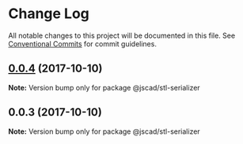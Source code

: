 # Change Log

All notable changes to this project will be documented in this file.
See [Conventional Commits](https://conventionalcommits.org) for commit guidelines.

<a name="0.0.4"></a>
## [0.0.4](https://github.com/jscad/io/compare/@jscad/stl-serializer@0.0.3...@jscad/stl-serializer@0.0.4) (2017-10-10)




**Note:** Version bump only for package @jscad/stl-serializer

<a name="0.0.3"></a>
## 0.0.3 (2017-10-10)




**Note:** Version bump only for package @jscad/stl-serializer

